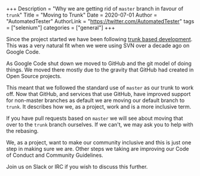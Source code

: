 +++
Description = "Why we are getting rid of `master` branch in favour of `trunk`"
Title = "Moving to Trunk"
Date = 2020-07-01
Author = "AutomatedTester"
AuthorLink = "https://twitter.com/AutomatedTester"
tags = ["selenium"]
categories = ["general"]
+++

Since the project started we have been following [trunk based development](https://trunkbaseddevelopment.com/). This was a very natural fit when we were using SVN over a decade ago on Google Code.

As Google Code shut down we moved to GitHub and the git model of doing things. We moved there mostly due to the gravity that GitHub had created in Open Source projects.

This meant that we followed the standard use of `master` as our trunk to work off. Now that GitHub, and services that use GitHub, have improved support for non-master branches as default we are moving our default branch to `trunk`. It describes how we, as a project, work and is a more inclusive term.

If you have pull requests based on `master` we will see about moving that over to the `trunk` branch ourselves. If we can't, we may ask you to help with the rebasing.

We, as a project, want to make our community inclusive and this is just one step in making sure we are. Other steps we taking are improving our Code of Conduct and Community Guidelines.

Join us on Slack or IRC if you wish to discuss this further.
